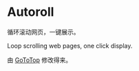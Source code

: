# Autoroll

循环滚动网页，一键展示。

Loop scrolling web pages, one click display.

由 [GoToTop](https://github.com/garethng/GoToTop) 修改得来。
